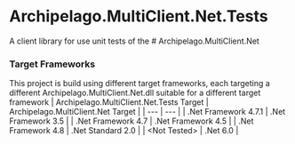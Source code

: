 ﻿# Archipelago.MultiClient.Net.Tests
A client library for use unit tests of the # Archipelago.MultiClient.Net

### Target Frameworks
This project is build using different target frameworks, each targeting a different Archipelago.MultiClient.Net.dll suitable for a different target framework
| Archipelago.MultiClient.Net.Tests Target | Archipelago.MultiClient.Net Target |
| --- | --- |
| .Net Framework 4.7.1 | .Net Framework 3.5 |
| .Net Framework 4.7 | .Net Framework 4.5 |
| .Net Framework 4.8 | .Net Standard 2.0 |
| \<Not Tested\> | .Net 6.0 |

